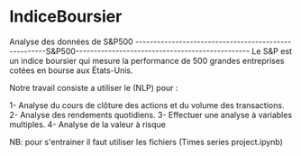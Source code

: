 # IndiceBoursier
Analyse des données de S&amp;P500
-----------------------------------------------------S&P500------------------------------------------------
Le S&P est un indice boursier qui mesure la performance de 500 
grandes entreprises cotées en bourse aux États-Unis.

Notre travail consiste a utiliser le (NLP) pour :

1- Analyse du cours de clôture des actions et du volume des transactions.
2- Analyse des rendements quotidiens.
3- Effectuer une analyse à variables multiples.
4- Analyse de la valeur à risque


NB: pour s'entrainer il faut utiliser les fichiers (Times series project.ipynb) 
